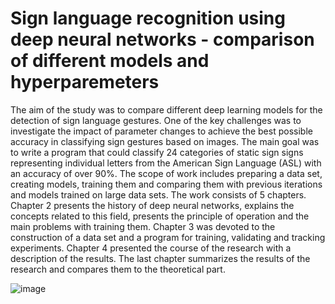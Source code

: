 # Sign language recognition using deep neural networks - comparison of different models and hyperparemeters
The aim of the study was to compare different deep learning models for the detection of sign language gestures. One of the key challenges was to investigate the impact of parameter changes to achieve the best possible accuracy in classifying sign gestures based on images. The main goal was to write a program that could classify 24 categories of static sign signs representing individual letters from the American Sign Language (ASL) with an accuracy of over 90%. The scope of work includes preparing a data set, creating models, training them and comparing them with previous iterations and models trained on large data sets. The work consists of 5 chapters. Chapter 2 presents the history of deep neural networks, explains the concepts related to this field, presents the principle of operation and the main problems with training them. Chapter 3 was devoted to the construction of a data set and a program for training, validating and tracking experiments. Chapter 4 presented the course of the research with a description of the results. The last chapter summarizes the results of the research and compares them to the theoretical part.

![image](https://github.com/graeb/SignLanguageClassifier/assets/82263992/881d4c96-71bc-4716-877d-02b941a4de8d)
